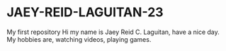 # JAEY-REID-LAGUITAN-23
My first repository
Hi my name is Jaey Reid C. Laguitan, have a nice day.
My hobbies are, 
watching videos,
playing games.


